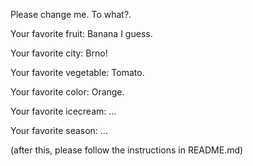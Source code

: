 

Please change me. To what?.



Your favorite fruit: Banana I guess.

Your favorite city: Brno!

Your favorite vegetable: Tomato.

Your favorite color: Orange.

Your favorite icecream: ...

Your favorite season: ...


(after this, please follow the instructions in README.md)



